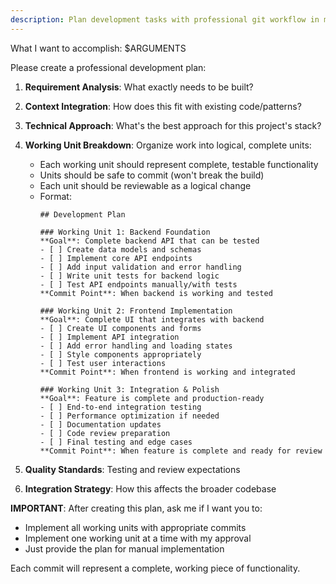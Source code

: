 ```yaml
---
description: Plan development tasks with professional git workflow in mind
---
```


What I want to accomplish: $ARGUMENTS

Please create a professional development plan:

1. **Requirement Analysis**: What exactly needs to be built?
2. **Context Integration**: How does this fit with existing code/patterns?
3. **Technical Approach**: What's the best approach for this project's stack?

4. **Working Unit Breakdown**: Organize work into logical, complete units:
   - Each working unit should represent complete, testable functionality
   - Units should be safe to commit (won't break the build)
   - Each unit should be reviewable as a logical change
   - Format:
     ```
     ## Development Plan

     ### Working Unit 1: Backend Foundation
     **Goal**: Complete backend API that can be tested
     - [ ] Create data models and schemas
     - [ ] Implement core API endpoints
     - [ ] Add input validation and error handling
     - [ ] Write unit tests for backend logic
     - [ ] Test API endpoints manually/with tests
     **Commit Point**: When backend is working and tested

     ### Working Unit 2: Frontend Implementation
     **Goal**: Complete UI that integrates with backend
     - [ ] Create UI components and forms
     - [ ] Implement API integration
     - [ ] Add error handling and loading states
     - [ ] Style components appropriately
     - [ ] Test user interactions
     **Commit Point**: When frontend is working and integrated

     ### Working Unit 3: Integration & Polish
     **Goal**: Feature is complete and production-ready
     - [ ] End-to-end integration testing
     - [ ] Performance optimization if needed
     - [ ] Documentation updates
     - [ ] Code review preparation
     - [ ] Final testing and edge cases
     **Commit Point**: When feature is complete and ready for review
     ```

5. **Quality Standards**: Testing and review expectations
6. **Integration Strategy**: How this affects the broader codebase

**IMPORTANT**: After creating this plan, ask me if I want you to:
- Implement all working units with appropriate commits
- Implement one working unit at a time with my approval  
- Just provide the plan for manual implementation

Each commit will represent a complete, working piece of functionality.
